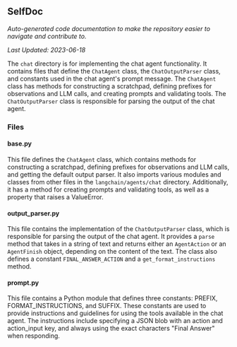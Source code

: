 <!--- START SELFDOC --->
## SelfDoc
_Auto-generated code documentation to make the repository easier to navigate and contribute to._

_Last Updated: 2023-06-18_

The `chat` directory is for implementing the chat agent functionality. It contains files that define the `ChatAgent` class, the `ChatOutputParser` class, and constants used in the chat agent's prompt message. The `ChatAgent` class has methods for constructing a scratchpad, defining prefixes for observations and LLM calls, and creating prompts and validating tools. The `ChatOutputParser` class is responsible for parsing the output of the chat agent.

### Files
#### base.py
This file defines the `ChatAgent` class, which contains methods for constructing a scratchpad, defining prefixes for observations and LLM calls, and getting the default output parser. It also imports various modules and classes from other files in the `langchain/agents/chat` directory. Additionally, it has a method for creating prompts and validating tools, as well as a property that raises a ValueError.

#### output_parser.py
This file contains the implementation of the `ChatOutputParser` class, which is responsible for parsing the output of the chat agent. It provides a `parse` method that takes in a string of text and returns either an `AgentAction` or an `AgentFinish` object, depending on the content of the text. The class also defines a constant `FINAL_ANSWER_ACTION` and a `get_format_instructions` method.

#### prompt.py
This file contains a Python module that defines three constants: PREFIX, FORMAT_INSTRUCTIONS, and SUFFIX. These constants are used to provide instructions and guidelines for using the tools available in the chat agent. The instructions include specifying a JSON blob with an action and action_input key, and always using the exact characters "Final Answer" when responding.

<!--- END SELFDOC --->